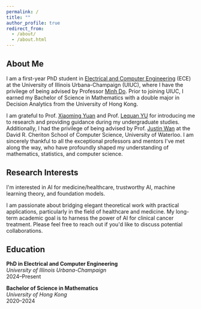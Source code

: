```yaml
---
permalink: /
title: ""
author_profile: true
redirect_from: 
  - /about/
  - /about.html
---
```


## About Me

I am a first-year PhD student in [Electrical and Computer Engineering](https://ece.illinois.edu/) (ECE) at the University of Illinois Urbana-Champaign (UIUC), where I have the privilege of being advised by Professor [Minh Do](https://ece.illinois.edu/about/directory/faculty/minhdo). Prior to joining UIUC, I earned my Bachelor of Science in Mathematics with a double major in Decision Analytics from the University of Hong Kong. 

I am grateful to Prof. [Xiaoming Yuan](https://scholar.google.com/citations?user=NleHkdYAAAAJ&hl=en) and Prof. [Lequan YU](https://yulequan.github.io/) for introducing me to research and providing guidance during my undergraduate studies. Additionally, I had the privilege of being advised by Prof. [Justin Wan](https://cs.uwaterloo.ca/~jwlwan/) at the David R. Cheriton School of Computer Science, University of Waterloo. I am sincerely thankful to all the exceptional professors and mentors I've met along the way, who have profoundly shaped my understanding of mathematics, statistics, and computer science.

## Research Interests
I'm interested in AI for medicine/healthcare, trustworthy AI, machine learning theory, and foundation models.

I am passionate about bridging elegant theoretical work with practical applications, particularly in the field of healthcare and medicine. My long-term academic goal is to harness the power of AI for clinical cancer treatment. Please feel free to reach out if you'd like to discuss potential collaborations.

## Education

**PhD in Electrical and Computer Engineering**  
*University of Illinois Urbana-Champaign*  
2024–Present

**Bachelor of Science in Mathematics**  
*University of Hong Kong*  
2020–2024

<script type='text/javascript' id='clustrmaps' src='//cdn.clustrmaps.com/map_v2.js?cl=a8a8a8&w=300&t=n&d=ugvqy_w9w1umgCZT00NCMtJwl-Nv0Qb6iBh3N9zf0rI&co=ffffff&cmo=b7d1e2&cmn=c8b5d8&ct=808080'></script>

